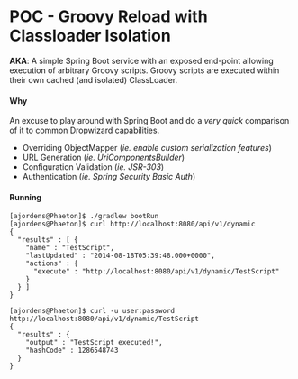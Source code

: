# POC - Groovy Reload with Classloader Isolation

**AKA**: A simple Spring Boot service with an exposed end-point allowing execution of arbitrary Groovy scripts. Groovy scripts are executed within their own cached (and isolated) ClassLoader.

#### Why

An excuse to play around with Spring Boot and do a _very quick_ comparison of it to common Dropwizard capabilities.

- Overriding ObjectMapper (_ie. enable custom serialization features_)
- URL Generation (_ie. UriComponentsBuilder_)
- Configuration Validation (_ie. JSR-303_)
- Authentication (_ie. Spring Security Basic Auth_)

#### Running

    [ajordens@Phaeton]$ ./gradlew bootRun
    [ajordens@Phaeton]$ curl http://localhost:8080/api/v1/dynamic
    {
      "results" : [ {
        "name" : "TestScript",
        "lastUpdated" : "2014-08-18T05:39:48.000+0000",
        "actions" : {
          "execute" : "http://localhost:8080/api/v1/dynamic/TestScript"
        }
      } ]
    }
    
    [ajordens@Phaeton]$ curl -u user:password http://localhost:8080/api/v1/dynamic/TestScript
    {
      "results" : {
        "output" : "TestScript executed!",
        "hashCode" : 1286548743
      }
    }
    
    